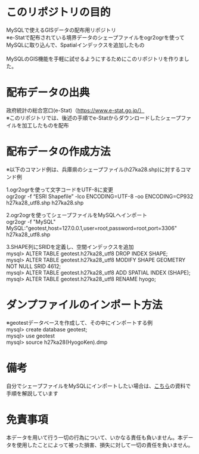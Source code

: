 # このリポジトリの目的
MySQLで使えるGISデータの配布用リポジトリ<br>
※e-Statで配布されている境界データのシェープファイルをogr2ogrを使ってMySQLに取り込んで、Spatialインデックスを追加したもの<br>
<br>
MySQLのGIS機能を手軽に試せるようにするためにこのリポジトリを作りました。

# 配布データの出典
政府統計の総合窓口(e-Stat)（https://www.e-stat.go.jp/）<br>
※このリポジトリでは、後述の手順でe-Statからダウンロードしたシェープファイルを加工したものを配布

# 配布データの作成方法
※以下のコマンド例は、兵庫県のシェープファイル(h27ka28.shp)に対するコマンド例

1.ogr2ogrを使って文字コードをUTF-8に変更<br>
ogr2ogr -f “ESRI Shapefile” -lco ENCODING=UTF-8 -oo ENCODING=CP932 h27ka28_utf8.shp h27ka28.shp

2.ogr2ogrを使ってシェープファイルをMySQLへインポート<br>
ogr2ogr -f "MySQL" MySQL:"geotest,host=127.0.0.1,user=root,password=root,port=3306" h27ka28_utf8.shp

3.SHAPE列にSRIDを定義し、空間インデックスを追加<br>
mysql> ALTER TABLE geotest.h27ka28_utf8 DROP INDEX SHAPE;<br>
mysql> ALTER TABLE geotest.h27ka28_utf8 MODIFY SHAPE GEOMETRY NOT NULL SRID 4612;<br>
mysql> ALTER TABLE geotest.h27ka28_utf8 ADD SPATIAL INDEX (SHAPE);<br>
mysql> ALTER TABLE geotest.h27ka28_utf8 RENAME hyogo;<br>

# ダンプファイルのインポート方法
※geotestデータベースを作成して、その中にインポートする例<br>
mysql> create database geotest;<br>
mysql> use geotest<br>
mysql> source h27ka28(HyogoKen).dmp

# 備考
自分でシェープファイルをMySQLにインポートしたい場合は、[こちら](https://speakerdeck.com/yoshiakiyamasaki/mysql-8-dot-0deqiang-hua-saretagisji-neng-toshi-yong-shi-li-falsegoshao-jie-a?slide=40)の資料で手順を解説しています

# 免責事項
本データを用いて行う一切の行為について、いかなる責任も負いません。本データを使用したことによって被った損害、損失に対して一切の責任を負いません。
